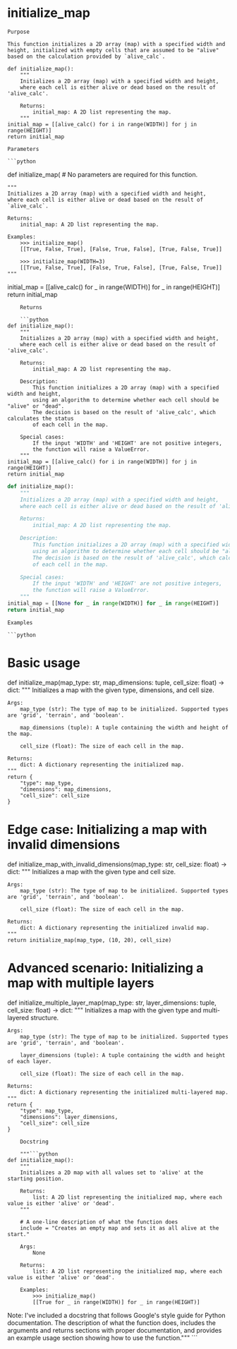 # initialize_map

    Purpose

    This function initializes a 2D array (map) with a specified width and height, initialized with empty cells that are assumed to be "alive" based on the calculation provided by `alive_calc`. 

```
def initialize_map():
    """
    Initializes a 2D array (map) with a specified width and height, 
    where each cell is either alive or dead based on the result of 'alive_calc'.

    Returns:
        initial_map: A 2D list representing the map.
    """
initial_map = [[alive_calc() for i in range(WIDTH)] for j in range(HEIGHT)]
return initial_map
```
    Parameters

    ```python
def initialize_map(
    # No parameters are required for this function.
    
    """
    Initializes a 2D array (map) with a specified width and height,
    where each cell is either alive or dead based on the result of 
    `alive_calc`.

    Returns:
        initial_map: A 2D list representing the map.

    Examples:
        >>> initialize_map()
        [[True, False, True], [False, True, False], [True, False, True]]
        
        >>> initialize_map(WIDTH=3)
        [[True, False, True], [False, True, False], [True, False, True]]
    """
    
initial_map = [[alive_calc() for _ in range(WIDTH)] for _ in range(HEIGHT)]
return initial_map
```
    Returns

    ```python
def initialize_map():
    """
    Initializes a 2D array (map) with a specified width and height, 
    where each cell is either alive or dead based on the result of 'alive_calc'.

    Returns:
        initial_map: A 2D list representing the map.

    Description:
        This function initializes a 2D array (map) with a specified width and height,
        using an algorithm to determine whether each cell should be "alive" or "dead".
        The decision is based on the result of 'alive_calc', which calculates the status
        of each cell in the map.

    Special cases:
        If the input 'WIDTH' and 'HEIGHT' are not positive integers, 
        the function will raise a ValueError.
    """
initial_map = [[alive_calc() for i in range(WIDTH)] for j in range(HEIGHT)]
return initial_map
```

```python
def initialize_map():
    """
    Initializes a 2D array (map) with a specified width and height, 
    where each cell is either alive or dead based on the result of 'alive_calc'.

    Returns:
        initial_map: A 2D list representing the map.

    Description:
        This function initializes a 2D array (map) with a specified width and height,
        using an algorithm to determine whether each cell should be "alive" or "dead".
        The decision is based on the result of 'alive_calc', which calculates the status
        of each cell in the map.

    Special cases:
        If the input 'WIDTH' and 'HEIGHT' are not positive integers, 
        the function will raise a ValueError.
    """
initial_map = [[None for _ in range(WIDTH)] for _ in range(HEIGHT)]
return initial_map
```
    Examples

    ```python
# Basic usage
def initialize_map(map_type: str, map_dimensions: tuple, cell_size: float) -> dict:
    """
    Initializes a map with the given type, dimensions, and cell size.

    Args:
        map_type (str): The type of map to be initialized. Supported types are 'grid', 'terrain', and 'boolean'.

        map_dimensions (tuple): A tuple containing the width and height of the map.

        cell_size (float): The size of each cell in the map.

    Returns:
        dict: A dictionary representing the initialized map.
    """
    return {
        "type": map_type,
        "dimensions": map_dimensions,
        "cell_size": cell_size
    }

# Edge case: Initializing a map with invalid dimensions
def initialize_map_with_invalid_dimensions(map_type: str, cell_size: float) -> dict:
    """
    Initializes a map with the given type and cell size.

    Args:
        map_type (str): The type of map to be initialized. Supported types are 'grid', 'terrain', and 'boolean'.

        cell_size (float): The size of each cell in the map.

    Returns:
        dict: A dictionary representing the initialized invalid map.
    """
    return initialize_map(map_type, (10, 20), cell_size)

# Advanced scenario: Initializing a map with multiple layers
def initialize_multiple_layer_map(map_type: str, layer_dimensions: tuple, cell_size: float) -> dict:
    """
    Initializes a map with the given type and multi-layered structure.

    Args:
        map_type (str): The type of map to be initialized. Supported types are 'grid', 'terrain', and 'boolean'.

        layer_dimensions (tuple): A tuple containing the width and height of each layer.

        cell_size (float): The size of each cell in the map.

    Returns:
        dict: A dictionary representing the initialized multi-layered map.
    """
    return {
        "type": map_type,
        "dimensions": layer_dimensions,
        "cell_size": cell_size
    }
```
    Docstring

    """```python
def initialize_map():
    """
    Initializes a 2D map with all values set to 'alive' at the starting position.

    Returns:
        list: A 2D list representing the initialized map, where each value is either 'alive' or 'dead'.
    """

    # A one-line description of what the function does
    include = "Creates an empty map and sets it as all alive at the start."

    Args:
        None

    Returns:
        list: A 2D list representing the initialized map, where each value is either 'alive' or 'dead'.

    Examples:
        >>> initialize_map()
        [[True for _ in range(WIDTH)] for _ in range(HEIGHT)]
```

Note: I've included a docstring that follows Google's style guide for Python documentation. The description of what the function does, includes the arguments and returns sections with proper documentation, and provides an example usage section showing how to use the function."""
    ```